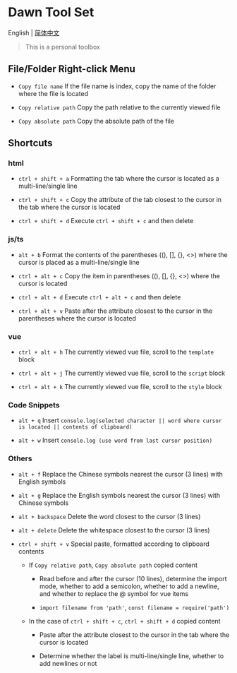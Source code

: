 # Dawn Tool Set

English | [简体中文](./README.zh-CN.md)

> This is a personal toolbox

## File/Folder Right-click Menu

- `Copy file name` If the file name is index, copy the name of the folder where the file is located

- `Copy relative path` Copy the path relative to the currently viewed file

- `Copy absolute path` Copy the absolute path of the file

## Shortcuts

### html

- `ctrl + shift + a` Formatting the tab where the cursor is located as a multi-line/single line

- `ctrl + shift + c` Copy the attribute of the tab closest to the cursor in the tab where the cursor is located

- `ctrl + shift + d` Execute `ctrl + shift + c` and then delete

### js/ts

- `alt + b` Format the contents of the parentheses ((), [], {}, <>) where the cursor is placed as a multi-line/single line

- `ctrl + alt + c` Copy the item in parentheses ((), [], {}, <>) where the cursor is located

- `ctrl + alt + d` Execute `ctrl + alt + c` and then delete

- `ctrl + alt + v` Paste after the attribute closest to the cursor in the parentheses where the cursor is located

### vue

- `ctrl + alt + h` The currently viewed vue file, scroll to the `template` block

- `ctrl + alt + j` The currently viewed vue file, scroll to the `script` block

- `ctrl + alt + k` The currently viewed vue file, scroll to the `style` block

### Code Snippets

- `alt + q` Insert `console.log(selected character || word where cursor is located || contents of clipboard)`

- `alt + w` Insert `console.log (use word from last cursor position)`

### Others

- `alt + f` Replace the Chinese symbols nearest the cursor (3 lines) with English symbols

- `alt + g` Replace the English symbols nearest the cursor (3 lines) with Chinese symbols

- `alt + backspace` Delete the word closest to the cursor (3 lines)

- `alt + delete` Delete the whitespace closest to the cursor (3 lines)

- `ctrl + shift + v` Special paste, formatted according to clipboard contents

  - If `Copy relative path`, `Copy absolute path` copied content

    - Read before and after the cursor (10 lines), determine the import mode, whether to add a semicolon, whether to add a newline, and whether to replace the @ symbol for vue items

    - `import filename from 'path'`, `const filename = require('path')`

  - In the case of `ctrl + shift + c`, `ctrl + shift + d` copied content

    - Paste after the attribute closest to the cursor in the tab where the cursor is located

    - Determine whether the label is multi-line/single line, whether to add newlines or not
